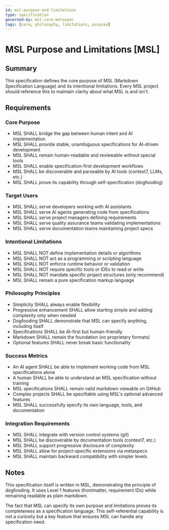 ```yaml
---
id: msl-purpose-and-limitations
type: specification
governed-by: msl-core-metaspec
tags: [core, philosophy, limitations, purpose]
---
```


# MSL Purpose and Limitations [MSL]

## Summary

This specification defines the core purpose of MSL (Markdown Specification Language) and its intentional limitations. Every MSL project should reference this to maintain clarity about what MSL is and isn't.

## Requirements

### Core Purpose

- MSL SHALL bridge the gap between human intent and AI implementation
- MSL SHALL provide stable, unambiguous specifications for AI-driven development
- MSL SHALL remain human-readable and reviewable without special tools
- MSL SHALL enable specification-first development workflows
- MSL SHALL be discoverable and parseable by AI tools (context7, LLMs, etc.)
- MSL SHALL prove its capability through self-specification (dogfooding)

### Target Users

- MSL SHALL serve developers working with AI assistants
- MSL SHALL serve AI agents generating code from specifications
- MSL SHALL serve project managers defining requirements
- MSL SHALL serve quality assurance teams validating implementations
- MSL SHALL serve documentation teams maintaining project specs

### Intentional Limitations

- MSL SHALL NOT define implementation details or algorithms
- MSL SHALL NOT act as a programming or scripting language
- MSL SHALL NOT enforce runtime behavior or validation
- MSL SHALL NOT require specific tools or IDEs to read or write
- MSL SHALL NOT mandate specific project structures (only recommend)
- MSL SHALL remain a pure specification markup language

### Philosophy Principles

- Simplicity SHALL always enable flexibility
- Progressive enhancement SHALL allow starting simple and adding complexity only when needed
- Dogfooding SHALL demonstrate that MSL can specify anything, including itself
- Specifications SHALL be AI-first but human-friendly
- Markdown SHALL remain the foundation (no proprietary formats)
- Optional features SHALL never break basic functionality

### Success Metrics

- An AI agent SHALL be able to implement working code from MSL specifications alone
- A human SHALL be able to understand an MSL specification without training
- MSL specifications SHALL remain valid markdown viewable on GitHub
- Complex projects SHALL be specifiable using MSL's optional advanced features
- MSL SHALL successfully specify its own language, tools, and documentation

### Integration Requirements

- MSL SHALL integrate with version control systems (git)
- MSL SHALL be discoverable by documentation tools (context7, etc.)
- MSL SHALL support progressive disclosure of complexity
- MSL SHALL allow for project-specific extensions via metaspecs
- MSL SHALL maintain backward compatibility with simpler levels

## Notes

This specification itself is written in MSL, demonstrating the principle of dogfooding. It uses Level 1 features (frontmatter, requirement IDs) while remaining readable as plain markdown.

The fact that MSL can specify its own purpose and limitations proves its completeness as a specification language. This self-referential capability is not a curiosity but a key feature that ensures MSL can handle any specification need.